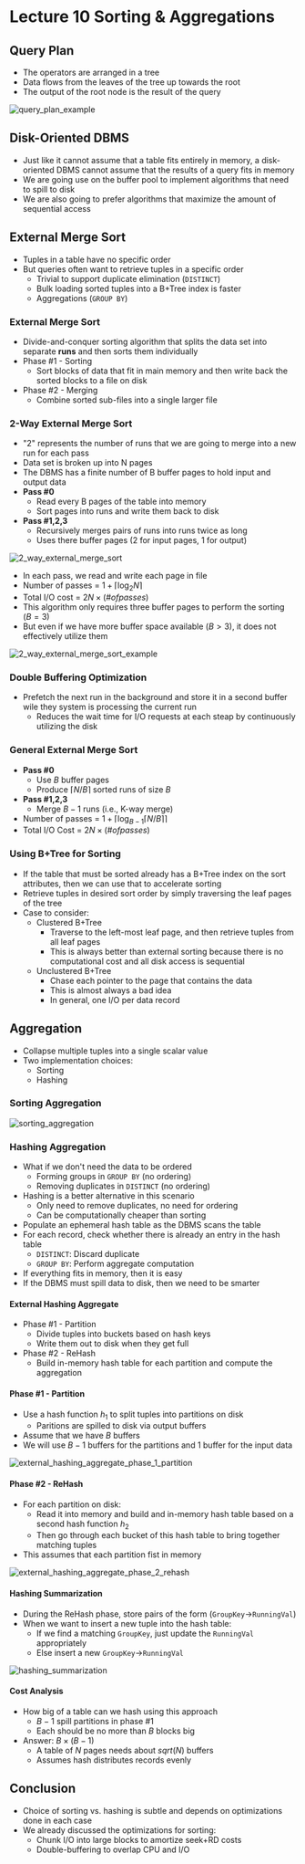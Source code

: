 # Lecture 10 Sorting & Aggregations

## Query Plan

* The operators are arranged in a tree
* Data flows from the leaves of the tree up towards the root
* The output of the root node is the result of the query

![query_plan_example](images/lecture10-sorting/query_plan_example.png)

## Disk-Oriented DBMS

* Just like it cannot assume that a table fits entirely in memory, a disk-oriented DBMS cannot assume that the results of a query fits in memory
* We are going use on the buffer pool to implement algorithms that need to spill to disk
* We are also going to prefer algorithms that maximize the amount of sequential access

## External Merge Sort

* Tuples in a table have no specific order
* But queries often want to retrieve tuples in a specific order
  * Trivial to support duplicate elimination (`DISTINCT`)
  * Bulk loading sorted tuples into a B+Tree index is faster
  * Aggregations (`GROUP BY`)

### External Merge Sort

* Divide-and-conquer sorting algorithm that splits the data set into separate **runs** and then sorts them individually
* Phase #1 - Sorting
  * Sort blocks of data that fit in main memory and then write back the sorted blocks to a file on disk
* Phase #2 - Merging
  * Combine sorted sub-files into a single larger file

### 2-Way External Merge Sort

* "2" represents the number of runs that we are going to merge into a new run for each pass
* Data set is broken up into N pages
* The DBMS has a finite number of B buffer pages to hold input and output data
* **Pass #0**
  * Read every B pages of the table into memory
  * Sort pages into runs and write them back to disk
* **Pass #1,2,3**
  * Recursively merges pairs of runs into runs twice as long
  * Uses there buffer pages (2 for input pages, 1 for output)

![2_way_external_merge_sort](images/lecture10-sorting/2_way_external_merge_sort.png)

* In each pass, we read and write each page in file
* Number of passes = $1 + \lceil \log_2 N \rceil$
* Total I/O cost = $2N \times (\# of passes)$
* This algorithm only requires three buffer pages to perform the sorting ($B=3$)
* But even if we have more buffer space available ($B>3$), it does not effectively utilize them

![2_way_external_merge_sort_example](images/lecture10-sorting/2_way_external_merge_sort_example.png)

### Double Buffering Optimization

* Prefetch the next run in the background and store it in a second buffer wile they system is processing the current run
  * Reduces the wait time for I/O requests at each steap by continuously utilizing the disk

### General External Merge Sort

* **Pass #0**
  * Use $B$ buffer pages
  * Produce $\lceil N/B \rceil$ sorted runs of size $B$
* **Pass #1,2,3**
  * Merge $B-1$ runs (i.e., K-way merge)
* Number of passes = $1 + \lceil \log_{B-1}{\lceil N/B \rceil} \rceil$
* Total I/O Cost = $2N \times (\# of passes)$

### Using B+Tree for Sorting

* If the table that must be sorted already has a B+Tree index on the sort attributes, then we can use that to accelerate sorting
* Retrieve tuples in desired sort order by simply traversing the leaf pages of the tree
* Case to consider:
  * Clustered B+Tree
    * Traverse to the left-most leaf page, and then retrieve tuples from all leaf pages
    * This is always better than external sorting because there is no computational cost and all disk access is sequential
  * Unclustered B+Tree
    * Chase each pointer to the page that contains the data
    * This is almost always a bad idea
    * In general, one I/O per data record

## Aggregation

* Collapse multiple tuples into a single scalar value
* Two implementation choices:
  * Sorting
  * Hashing

### Sorting Aggregation

![sorting_aggregation](images/lecture10-sorting/sorting_aggregation.png)

### Hashing Aggregation

* What if we don't need the data to be ordered
  * Forming groups in `GROUP BY` (no ordering)
  * Removing duplicates in `DISTINCT` (no ordering)
* Hashing is a better alternative in this scenario
  * Only need to remove duplicates, no need for ordering
  * Can be computationally cheaper than sorting
* Populate an ephemeral hash table as the DBMS scans the table
* For each record, check whether there is already an entry in the hash table
  * `DISTINCT`: Discard duplicate
  * `GROUP BY`: Perform aggregate computation
* If everything fits in memory, then it is easy
* If the DBMS must spill data to disk, then we need to be smarter

#### External Hashing Aggregate

* Phase #1 - Partition
  * Divide tuples into buckets based on hash keys
  * Write them out to disk when they get full
* Phase #2 - ReHash
  * Build in-memory hash table for each partition and compute the aggregation

#### Phase #1 - Partition

* Use a hash function $h_1$ to split tuples into partitions on disk
  * Paritions are spilled to disk via output buffers
* Assume that we have $B$ buffers
* We will use $B-1$ buffers for the partitions and $1$ buffer for the input data

![external_hashing_aggregate_phase_1_partition](images/lecture10-sorting/external_hashing_aggregate_phase_1_partition.png)

#### Phase #2 - ReHash

* For each partition on disk:
  * Read it into memory and build and in-memory hash table based on a second hash function $h_2$
  * Then go through each bucket of this hash table to bring together matching tuples
* This assumes that each partition fist in memory

![external_hashing_aggregate_phase_2_rehash](images/lecture10-sorting/external_hashing_aggregate_phase_2_rehash.png)

#### Hashing Summarization

* During the ReHash phase, store pairs of the form (`GroupKey`->`RunningVal`)
* When we want to insert a new tuple into the hash table:
  * If we find a matching `GroupKey`, just update the `RunningVal` appropriately
  * Else insert a new `GroupKey`->`RunningVal`

![hashing_summarization](images/lecture10-sorting/hashing_summarization.png)

#### Cost Analysis

* How big of a table can we hash using this approach
  * $B-1$ spill partitions in phase #1
  * Each should be no more than $B$ blocks big
* Answer: $B \times (B-1)$
  * A table of $N$ pages needs about $sqrt(N)$ buffers
  * Assumes hash distributes records evenly

## Conclusion

* Choice of sorting vs. hashing is subtle and depends on optimizations done in each case
* We already discussed the optimizations for sorting:
  * Chunk I/O into large blocks to amortize seek+RD costs
  * Double-buffering to overlap CPU and I/O
